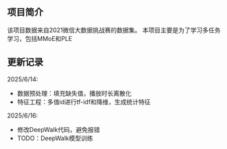 ## 项目简介
该项目数据来自2021微信大数据挑战赛的数据集。
本项目主要是为了学习多任务学习，包括MMoE和PLE

## 更新记录
2025/6/14:
- 数据预处理：填充缺失值，播放时长离散化
- 特征工程：多值id进行tf-idf和降维，生成统计特征

2025/6/16:
- 修改DeepWalk代码，避免报错
- TODO：DeepWalk模型训练